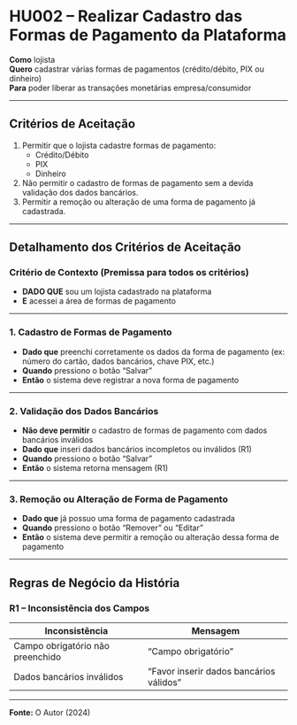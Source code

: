 # HU002 – Realizar Cadastro das Formas de Pagamento da Plataforma

**Como** lojista  
**Quero** cadastrar várias formas de pagamentos (crédito/débito, PIX ou dinheiro)  
**Para** poder liberar as transações monetárias empresa/consumidor

---

## Critérios de Aceitação

1. Permitir que o lojista cadastre formas de pagamento:
   - Crédito/Débito
   - PIX
   - Dinheiro
2. Não permitir o cadastro de formas de pagamento sem a devida validação dos dados bancários.
3. Permitir a remoção ou alteração de uma forma de pagamento já cadastrada.

---

## Detalhamento dos Critérios de Aceitação

### Critério de Contexto (Premissa para todos os critérios)

- **DADO QUE** sou um lojista cadastrado na plataforma
- **E** acessei a área de formas de pagamento

---

### 1. Cadastro de Formas de Pagamento

- **Dado que** preenchi corretamente os dados da forma de pagamento (ex: número do cartão, dados bancários, chave PIX, etc.)
- **Quando** pressiono o botão “Salvar”
- **Então** o sistema deve registrar a nova forma de pagamento

---

### 2. Validação dos Dados Bancários

- **Não deve permitir** o cadastro de formas de pagamento com dados bancários inválidos
- **Dado que** inseri dados bancários incompletos ou inválidos (R1)
- **Quando** pressiono o botão “Salvar”
- **Então** o sistema retorna mensagem (R1)

---

### 3. Remoção ou Alteração de Forma de Pagamento

- **Dado que** já possuo uma forma de pagamento cadastrada
- **Quando** pressiono o botão “Remover” ou “Editar”
- **Então** o sistema deve permitir a remoção ou alteração dessa forma de pagamento

---

## Regras de Negócio da História

### R1 – Inconsistência dos Campos

| Inconsistência                   | Mensagem                                |
| -------------------------------- | --------------------------------------- |
| Campo obrigatório não preenchido | “Campo obrigatório”                     |
| Dados bancários inválidos        | “Favor inserir dados bancários válidos” |

---

**Fonte:** O Autor (2024)
